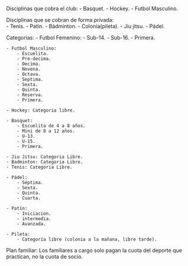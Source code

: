 Disciplinas que cobra el club: 
    - Basquet.
    - Hockey.
    - Futbol Masculino.

Disciplinas que se cobran de forma privada:  
    - Tenis.
    - Patín. 
    - Bádminton. 
    - Colonia(pileta).
    - Jiu jitsu.
    - Pádel.    

Categorias:
    - Futbol Femenino:
        - Sub-14.
        - Sub-16.
        - Primera.

    - Futbol Masculino:
        - Escuelita.
        - Pre-decima.
        - Decima.
        - Novena.
        - Octava.
        - Septima.
        - Sexta.
        - Quinta.
        - Reserva.
        - Primera.
    
    - Hockey: Categoria libre.

    - Basquet:
        - Escuelita de 4 a 8 años.
        - Mini de 8 a 12 años.
        - U-13.
        - U-15.
        - Primera.

    - Jiu Jitsu: Categoria Libre.
    - Badminton: Categoria Libre.
    - Tenis: Categoria Libre.

    - Pádel: 
        - Séptima. 
        - Sexta. 
        - Quinta. 
        - Cuarta. 

    - Patín: 
        - Iniciacion.
        - intermedia.
        - Avanzada. 

    - Pileta: 
        - Categoría libre (colonia a la mañana, libre tarde).

Plan familiar: Los familiares a cargo solo pagan la cuota del deporte que practican, no la cuota de socio.



